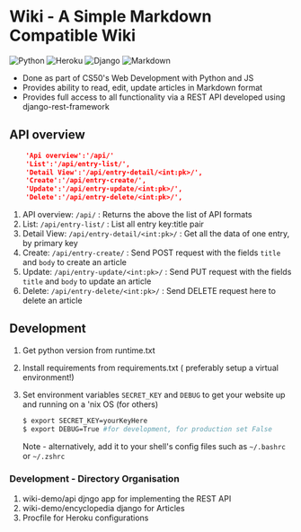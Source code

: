 # Wiki - A Simple Markdown Compatible Wiki
<img alt="Python" src="https://img.shields.io/badge/python-%2314354C.svg?style=for-the-badge&logo=python&logoColor=white"/> <img alt="Heroku" src="https://img.shields.io/badge/heroku-%23430098.svg?style=for-the-badge&logo=heroku&logoColor=white"/> <img alt="Django" src="https://img.shields.io/badge/django-%23092E20.svg?style=for-the-badge&logo=django&logoColor=white"/> <img alt="Markdown" src="https://img.shields.io/badge/markdown-%23000000.svg?style=for-the-badge&logo=markdown&logoColor=white"/>

- Done as part of CS50's Web Development with Python and JS
- Provides ability to read, edit, update articles in Markdown format
- Provides full access to all functionality via a REST API developed using django-rest-framework

## API overview

``` json
	'Api overview':'/api/'
	'List':'/api/entry-list/',
	'Detail View':'/api/entry-detail/<int:pk>/',
	'Create':'/api/entry-create/',
	'Update':'/api/entry-update/<int:pk>/',
	'Delete':'/api/entry-delete/<int:pk>/',
```

1. API overview:  ``` /api/ ``` : Returns the above the list of API formats
2. List: ``` /api/entry-list/ ``` : List all entry key:title pair
3. Detail View: ``` /api/entry-detail/<int:pk>/ ``` : Get all the data of one entry, by primary key
4. Create: ``` /api/entry-create/ ``` : Send POST request with the fields ```title``` and ```body``` to create an article
5. Update: ``` /api/entry-update/<int:pk>/ ``` : Send PUT request with the fields ```title``` and ```body``` to update an article
6. Delete: ``` /api/entry-delete/<int:pk>/ ``` : Send DELETE request here to delete an article

## Development

1. Get python version from runtime.txt
2. Install requirements from requirements.txt ( preferably setup a virtual environment!)
3. Set environment variables ``` SECRET_KEY ``` and ``` DEBUG ``` to get your website up and running on a 'nix OS (for others)

    ``` bash 
    $ export SECRET_KEY=yourKeyHere
    $ export DEBUG=True #for development, for production set False
    
    ```
	Note - alternatively, add it to your shell's config files such as ``` ~/.bashrc ``` or ``` ~/.zshrc ```

### Development - Directory Organisation

1. wiki-demo/api djngo app for implementing the REST API
2. wiki-demo/encyclopedia django for Articles
3. Procfile for Heroku configurations
